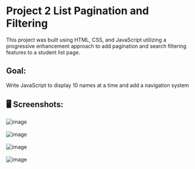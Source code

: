 # Project 2 List Pagination and Filtering
 This project was built using HTML, CSS, and JavaScript utilizing a progressive enhancement approach to add pagination and search filtering features to a student list page.
 
 ## Goal: 
 Write JavaScript to display 10 names at a time and add a navigation system

  ## 🖥 Screenshots:
  
![image](https://user-images.githubusercontent.com/35972972/97772618-314d0780-1b1f-11eb-83b1-3810b2b84deb.png)
</br>
</br>
![image](https://user-images.githubusercontent.com/35972972/97772635-4b86e580-1b1f-11eb-8692-603fa87e9c43.png)
</br>
</br>
![image](https://user-images.githubusercontent.com/35972972/97772642-5e99b580-1b1f-11eb-9f76-c102cd18844f.png)
</br>
</br>
![image](https://user-images.githubusercontent.com/35972972/97772656-72ddb280-1b1f-11eb-8df7-2a14fd84b141.png)
